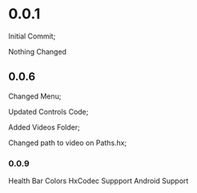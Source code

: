 # 0.0.1
Initial Commit; 

Nothing Changed 
## 0.0.6
Changed Menu; 

Updated Controls Code;

Added Videos Folder; 

Changed path to video on Paths.hx;

### 0.0.9 
Health Bar Colors 
HxCodec Suppport 
Android Support
